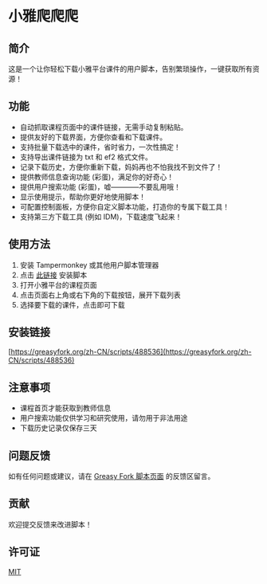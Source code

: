 # 小雅爬爬爬 

## 简介 

这是一个让你轻松下载小雅平台课件的用户脚本，告别繁琐操作，一键获取所有资源！ 

## 功能 

* 自动抓取课程页面中的课件链接，无需手动复制粘贴。
* 提供友好的下载界面，方便你查看和下载课件。
* 支持批量下载选中的课件，省时省力，一次性搞定！
* 支持导出课件链接为 txt 和 ef2 格式文件。
* 记录下载历史，方便你重新下载，妈妈再也不怕我找不到文件了！
* 提供教师信息查询功能 (彩蛋)，满足你的好奇心！
* 提供用户搜索功能 (彩蛋)，嘘————不要乱用哦！
* 显示使用提示，帮助你更好地使用脚本！
* 可配置控制面板，方便你自定义脚本功能，打造你的专属下载工具！
* 支持第三方下载工具 (例如 IDM)，下载速度飞起来！

## 使用方法 

1. 安装 Tampermonkey 或其他用户脚本管理器 
2. 点击 [此链接](https://greasyfork.org/zh-CN/scripts/488536) 安装脚本 
3. 打开小雅平台的课程页面 
4. 点击页面右上角或右下角的下载按钮，展开下载列表 
5. 选择要下载的课件，点击即可下载 

## 安装链接  

[https://greasyfork.org/zh-CN/scripts/488536](https://greasyfork.org/zh-CN/scripts/488536)

## 注意事项 

* 课程首页才能获取到教师信息 ‍ 
* 用户搜索功能仅供学习和研究使用，请勿用于非法用途 
* 下载历史记录仅保存三天 

## 问题反馈 

如有任何问题或建议，请在 [Greasy Fork 脚本页面](https://greasyfork.org/zh-CN/scripts/488536) 的反馈区留言。

## 贡献 

欢迎提交反馈来改进脚本！

## 许可证 

[MIT](LICENSE)
